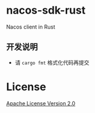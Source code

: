 # nacos-sdk-rust
Nacos client in Rust

## 开发说明
- 请 `cargo fmt` 格式化代码再提交

# License
[Apache License Version 2.0](LICENSE)
